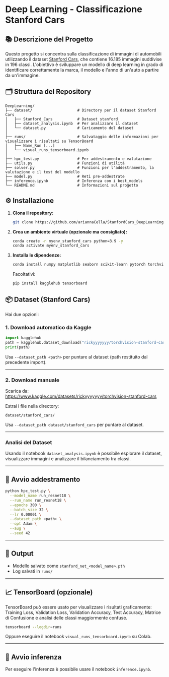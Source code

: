 # Deep Learning - Classificazione Stanford Cars

## 📚 Descrizione del Progetto

Questo progetto si concentra sulla classificazione di immagini di automobili utilizzando il dataset [Stanford Cars](https://pytorch.org/vision/main/generated/torchvision.datasets.StanfordCars.html), che contiene 16.185 immagini suddivise in 196 classi. L'obiettivo è sviluppare un modello di deep learning in grado di identificare correttamente la marca, il modello e l'anno di un'auto a partire da un'immagine.

## 🗂️ Struttura del Repository

```
DeepLearning/
├── dataset/                    # Directory per il dataset Stanford Cars
│   ├── Stanford_Cars           # Dataset stanford
│   ├── dataset_analysis.ipynb  # Per analizzare il dataset
│   └── dataset.py              # Caricamento del dataset
│
├── runs/                       # Salvataggio delle informazioni per visualizzare i risultati su TensorBoard
│   ├── Name_Run [...]         
│   └── visual_runs_tensorboard.ipynb
│        
├── hpc_test.py                 # Per addestramento e valutazione 
├── utils.py                    # Funzioni di utilità
├── solver.py                   # Funzioni per l'addestramento, la valutazione e il test del modello
├── model.py                    # Reti pre-addestrate
├── inference.ipynb             # Inferenza con i best_models
└── README.md                   # Informazioni sul progetto
```

## ⚙️ Installazione

1. **Clona il repository:**

   ```bash
   git clone https://github.com/ariannaCella/StanfordCars_DeepLearningProject.git
   ```

2. **Crea un ambiente virtuale (opzionale ma consigliato):**
   ```bash
   conda create -n myenv_stanford_cars python=3.9 -y
   conda activate myenv_stanford_cars
   ```

3. **Installa le dipendenze:**

   ```bash
   conda install numpy matplotlib seaborn scikit-learn pytorch torchvision -c pytorch
   ```
   Facoltativi:
   ```bash
   pip install kagglehub tensorboard
   ```

## 📦 Dataset (Stanford Cars)

Hai due opzioni:

### 1. **Download automatico da Kaggle**

```python
import kagglehub
path = kagglehub.dataset_download("rickyyyyyyy/torchvision-stanford-cars")
print(path)
```

Usa `--dataset_path <path>` per puntare al dataset (path restituito dal precedente import).

---

### 2. **Download manuale**

Scarica da:  
https://www.kaggle.com/datasets/rickyyyyyyy/torchvision-stanford-cars

Estrai i file nella directory:

```
dataset/stanford_cars/
```
Usa `--dataset_path dataset/stanford_cars` per puntare al dataset.

---

### Analisi del Dataset

Usando il notebook `dataset_analysis.ipynb` è possibile esplorare il dataset, visualizzare immagini e analizzare il bilanciamento tra classi.

---
## 🚀 Avvio addestramento

```bash
python hpc_test.py \
  --model_name run_resnet18 \
  --run_name run_resnet18 \
  --epochs 300 \
  --batch_size 32 \
  --lr 0.00001 \
  --dataset_path <path> \
  --opt Adam \
  --aug \
  --seed 42
```

---

## 💾 Output

- Modello salvato come `stanford_net_<model_name>.pth`
- Log salvati in `runs/`
  
---

## 📈 TensorBoard (opzionale)

TensorBoard può essere usato per visualizzare i risultati graficamente: Training Loss, Validation Loss, Validation Accuracy, Test Accuracy, Matrice di Confusione e analisi delle classi maggiormente confuse.

```bash
tensorboard --logdir=runs
```
Oppure eseguire il notebook `visual_runs_tensorboard.ipynb` su Colab.

---
## 🚀 Avvio inferenza

Per eseguire l'inferenza è possibile usare il notebook `inference.ipynb`.


